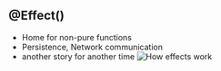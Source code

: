 ##  @Effect()

- Home for non-pure functions
- Persistence, Network communication
- another story for another time
![How effects work](slides/effects.png)
